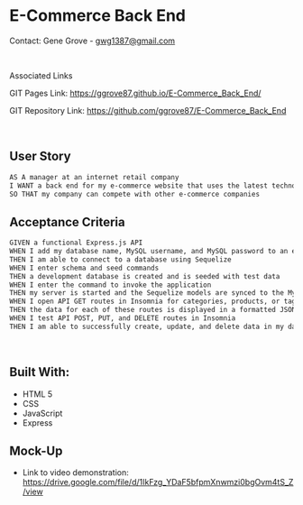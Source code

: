 # E-Commerce Back End

Contact: Gene Grove - gwg1387@gmail.com

<br>

Associated Links

GIT Pages Link: https://ggrove87.github.io/E-Commerce_Back_End/

GIT Repository Link: https://github.com/ggrove87/E-Commerce_Back_End

<br>

## User Story

```md
AS A manager at an internet retail company
I WANT a back end for my e-commerce website that uses the latest technologies
SO THAT my company can compete with other e-commerce companies
```

## Acceptance Criteria

```md
GIVEN a functional Express.js API
WHEN I add my database name, MySQL username, and MySQL password to an environment variable file
THEN I am able to connect to a database using Sequelize
WHEN I enter schema and seed commands
THEN a development database is created and is seeded with test data
WHEN I enter the command to invoke the application
THEN my server is started and the Sequelize models are synced to the MySQL database
WHEN I open API GET routes in Insomnia for categories, products, or tags
THEN the data for each of these routes is displayed in a formatted JSON
WHEN I test API POST, PUT, and DELETE routes in Insomnia
THEN I am able to successfully create, update, and delete data in my database
```


<br>

## Built With:

* HTML 5
* CSS
* JavaScript
* Express


## Mock-Up


* Link to video demonstration: https://drive.google.com/file/d/1IkFzg_YDaF5bfpmXnwmzi0bgOvm4tS_Z/view